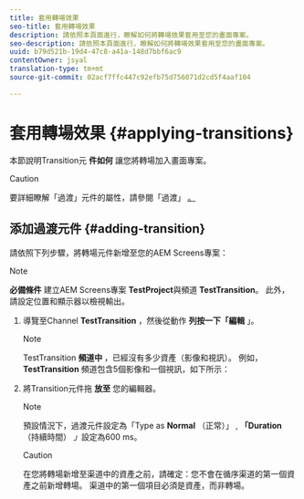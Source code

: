 ```yaml
---
title: 套用轉場效果
seo-title: 套用轉場效果
description: 請依照本頁面進行，瞭解如何將轉場效果套用至您的畫面專案。
seo-description: 請依照本頁面進行，瞭解如何將轉場效果套用至您的畫面專案。
uuid: b79d521b-19d4-47c8-a41a-148d7bbf6ac9
contentOwner: jsyal
translation-type: tm+mt
source-git-commit: 02acf7ffc447c92efb75d756071d2cd5f4aaf104

---
```



# 套用轉場效果 {#applying-transitions}

本節說明Transition元 **件如何** 讓您將轉場加入畫面專案。


>[!CAUTION]
>
>要詳細瞭解「過渡」元件的屬性，請參閱「過渡」 [。](adding-components-to-a-channel.md#transition)

## 添加過渡元件 {#adding-transition}

請依照下列步驟，將轉場元件新增至您的AEM Screens專案：

>[!NOTE]
>
>**必備條件**
> 建立AEM Screens專案 **TestProject**&#x200B;與頻道 **TestTransition**。 此外，請設定位置和顯示器以檢視輸出。

1. 導覽至Channel **TestTransition** ，然後從動作 **列按一下「編輯** 」。



   >[!NOTE]
   >
   >TestTransition **頻道中** ，已經沒有多少資產（影像和視訊）。 例如， **TestTransition** 頻道包含5個影像和一個視訊，如下所示：



1. 將Transition元件拖 **放至** 您的編輯器。

   > [!NOTE]
   >
   >預設情況下，過渡元件設定為「Type as **Normal** （正常）」 , **「Duration** （持續時間） *」*&#x200B;設定為600 ms。


   >[!CAUTION]
   >
   >在您將轉場新增至渠道中的資產之前，請確定：您不會在循序渠道的第一個資產之前新增轉場。 渠道中的第一個項目必須是資產，而非轉場。
